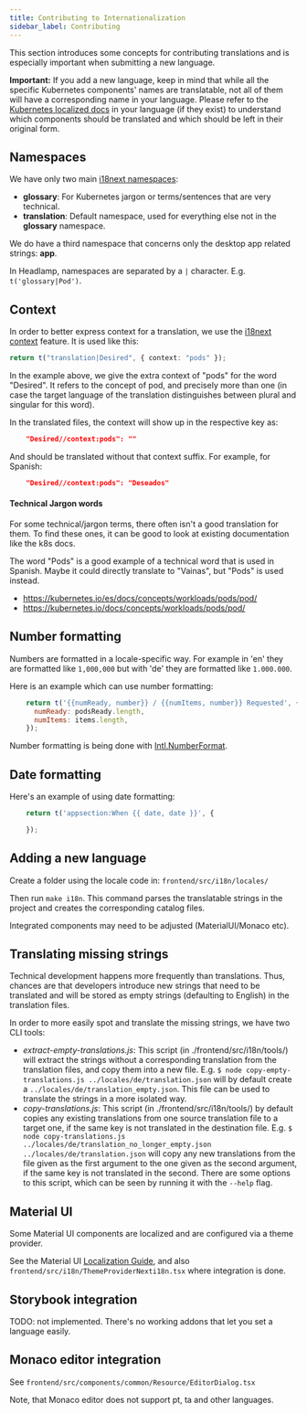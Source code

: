 ```yaml
---
title: Contributing to Internationalization
sidebar_label: Contributing
---
```


This section introduces some concepts for contributing translations and is
especially important when submitting a new language.

**Important:** If you add a new language, keep in mind that while all
the specific Kubernetes components' names are translatable, not all of them
will have a corresponding name in your language. Please refer to the
[Kubernetes localized docs](https://kubernetes.io/docs/home/) in your
language (if they exist) to understand which components should
be translated and which should be left in their original form.

## Namespaces

We have only two main [i18next namespaces](https://www.i18next.com/principles/namespaces):

- **glossary**: For Kubernetes jargon or terms/sentences that are very technical.
- **translation**: Default namespace, used for everything else not in the **glossary** namespace.

We do have a third namespace that concerns only the desktop app related strings: **app**.

In Headlamp, namespaces are separated by a `|` character. E.g. `t('glossary|Pod')`.

## Context

In order to better express context for a translation, we use the [i18next context](https://www.i18next.com/principles/context) feature. It is used like this:

```typescript
return t("translation|Desired", { context: "pods" });
```

In the example above, we give the extra context of "pods" for the word "Desired". It refers to the concept of pod, and precisely more than one (in case the target language of
the translation distinguishes between plural and singular for this word).

In the translated files, the context will show up in the respective key as:

```json
    "Desired//context:pods": ""
```

And should be translated without that context suffix. For example, for Spanish:

```json
    "Desired//context:pods": "Deseados"
```

#### Technical Jargon words

For some technical/jargon terms, there often isn't a good translation for
them. To find these ones, it can be good to look at existing documentation
like the k8s docs.

The word "Pods" is a good example of a technical word that is used in Spanish.
Maybe it could directly translate to "Vainas", but "Pods" is used instead.

- <https://kubernetes.io/es/docs/concepts/workloads/pods/pod/>
- <https://kubernetes.io/docs/concepts/workloads/pods/pod/>

## Number formatting

Numbers are formatted in a locale-specific way. For example in 'en'
they are formatted like `1,000,000` but with 'de' they are formatted
like `1.000.000`.

Here is an example which can use number formatting:

```JavaScript
    return t('{{numReady, number}} / {{numItems, number}} Requested', {
      numReady: podsReady.length,
      numItems: items.length,
    });
```

Number formatting is being done with [Intl.NumberFormat](https://developer.mozilla.org/en-US/docs/Web/JavaScript/Reference/Global_Objects/Intl/NumberFormat).

## Date formatting

Here's an example of using date formatting:

```Javascript
    return t('appsection:When {{ date, date }}', {

    });
```

## Adding a new language

Create a folder using the locale code in:
`frontend/src/i18n/locales/`

Then run `make i18n`. This command parses the translatable strings in
the project and creates the corresponding catalog files.

Integrated components may need to be adjusted (MaterialUI/Monaco etc).

## Translating missing strings

Technical development happens more frequently than translations. Thus, chances
are that developers introduce new strings that need to be translated and will
be stored as empty strings (defaulting to English) in the translation files.

In order to more easily spot and translate the missing strings, we have two CLI
tools:

- _extract-empty-translations.js_: This script (in ./frontend/src/i18n/tools/)
  will extract the strings without a corresponding translation from the translation
  files, and copy them into a new file.
  E.g. `$ node copy-empty-translations.js ../locales/de/translation.json` will
  by default create a `../locales/de/translation_empty.json`. This file can be
  used to translate the strings in a more isolated way.
- _copy-translations.js_: This script (in ./frontend/src/i18n/tools/)
  by default copies any existing translations from one source translation file to
  a target one, if the same key is not translated in the destination file.
  E.g. `$ node copy-translations.js ../locales/de/translation_no_longer_empty.json ../locales/de/translation.json` will
  copy any new translations from the file given as the first argument to the one
  given as the second argument, if the same key is not translated in the second.
  There are some options to this script, which can be seen by running it with the
  `--help` flag.

## Material UI

Some Material UI components are localized and are configured
via a theme provider.

See the Material UI
[Localization Guide](https://material-ui.com/guides/localization/),
and also `frontend/src/i18n/ThemeProviderNexti18n.tsx` where integration is done.

## Storybook integration

TODO: not implemented. There's no working addons that let you set a language easily.

## Monaco editor integration

See `frontend/src/components/common/Resource/EditorDialog.tsx`

Note, that Monaco editor does not support pt, ta and other languages.
